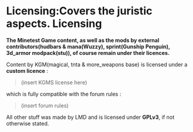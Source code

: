 Licensing:Covers the juristic aspects.
Licensing
=========

**The Minetest Game content, as well as the mods by external contributors(hudbars & mana(Wuzzy), sprint(Gunship Penguin), 3d_armor modpack(stu)), of course remain under their licences.**

Content by KGM(magical, tnta & more_weapons base) is licensed under a **custom licence** : 

> (insert KGMS license here)

which is fully compatible with the forum rules : 

> (insert forum rules)

All other stuff was made by LMD and is licensed under **GPLv3**, if not otherwise stated.
